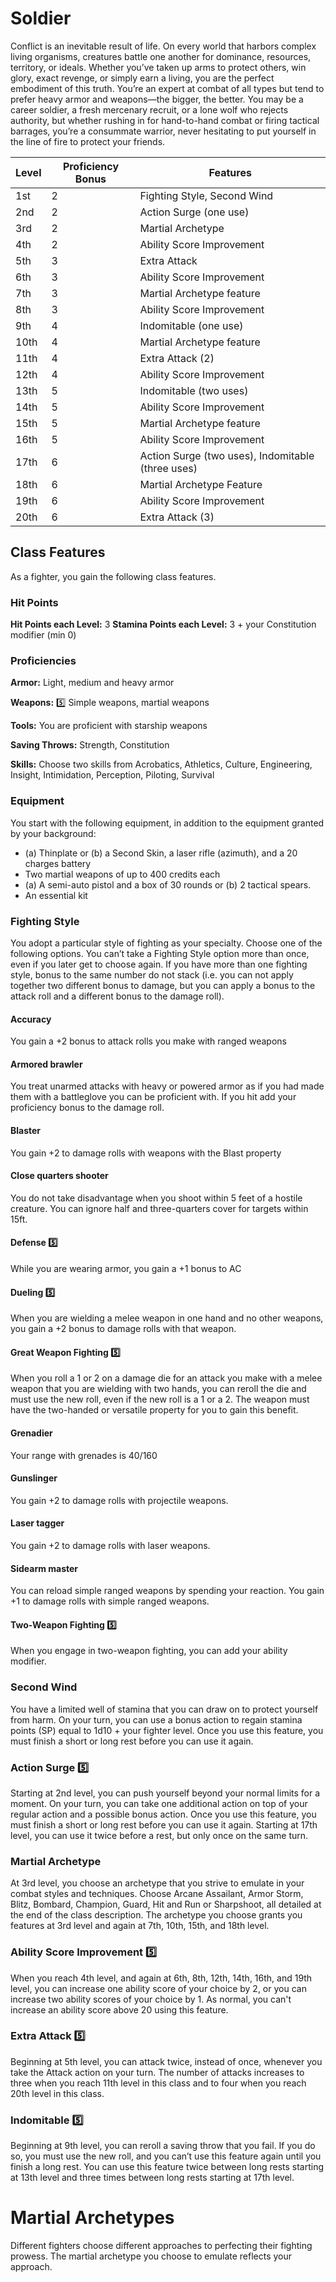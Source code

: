# Soldier

Conflict is an inevitable result of life. On every world that harbors complex living organisms, creatures battle one
another for dominance, resources, territory, or ideals. Whether you’ve taken up arms to protect others, win glory,
exact revenge, or simply earn a living, you are the perfect embodiment of this truth. You’re an expert at combat
of all types but tend to prefer heavy armor and weapons—the bigger, the better. You may be a career soldier, a fresh
mercenary recruit, or a lone wolf who rejects authority, but whether rushing in for hand-to-hand combat or firing
tactical barrages, you’re a consummate warrior, never hesitating to put yourself in the line of fire to protect
your friends.

|Level|Proficiency Bonus|Features|
|-----|-----------------|--------|
|1st|2|Fighting Style, Second Wind|
|2nd|2|Action Surge (one use)|
|3rd|2|Martial Archetype|
|4th|2|Ability Score Improvement|
|5th|3|Extra Attack|
|6th|3|Ability Score Improvement|
|7th|3|Martial Archetype feature|
|8th|3|Ability Score Improvement|
|9th|4|Indomitable (one use)|
|10th|4|Martial Archetype feature|
|11th|4|Extra Attack (2)|
|12th|4|Ability Score Improvement|
|13th|5|Indomitable (two uses)|
|14th|5|Ability Score Improvement|
|15th|5|Martial Archetype feature|
|16th|5|Ability Score Improvement|
|17th|6|Action Surge (two uses), Indomitable (three uses)|
|18th|6|Martial Archetype Feature|
|19th|6|Ability Score Improvement|
|20th|6|Extra Attack (3)|

## Class Features

As a fighter, you gain the following class features.

### Hit Points

**Hit Points each Level:** 3
**Stamina Points each Level:** 3 + your Constitution modifier (min 0)

### Proficiencies

**Armor:** Light, medium and heavy armor

**Weapons:** :five: Simple weapons, martial weapons

**Tools:** You are proficient with starship weapons

**Saving Throws:** Strength, Constitution

**Skills:** Choose two skills from Acrobatics, Athletics, Culture, Engineering, Insight, Intimidation, Perception, Piloting, Survival

### Equipment

You start with the following equipment, in addition to the equipment granted by your background:

* (a) Thinplate or (b) a Second Skin, a laser rifle (azimuth), and a 20 charges battery
* Two martial weapons of up to 400 credits each
* (a) A semi-auto pistol and a box of 30 rounds or (b) 2 tactical spears.
* An essential kit

### Fighting Style

You adopt a particular style of fighting as your specialty. Choose one of the following options. You can’t take a Fighting Style option more than once, even if you later get to choose again. If you have more than one fighting style, bonus to the same number do not stack (i.e. you can not apply together two different bonus to damage, but you can apply a bonus to the attack roll and a different bonus to the damage roll).

#### Accuracy

You gain a +2 bonus to attack rolls you make with ranged weapons

#### Armored brawler

You treat unarmed attacks with heavy or powered armor as if you had made them with a battleglove you can be 
proficient with. If you hit add your proficiency bonus to the damage roll.

#### Blaster

You gain +2 to damage rolls with weapons with the Blast property

#### Close quarters shooter

You do not take disadvantage when you shoot within 5 feet of a hostile creature. You can ignore half and three-quarters 
cover for targets within 15ft.

#### Defense :five:

While you are wearing armor, you gain a +1 bonus to AC

#### Dueling :five:

When you are wielding a melee weapon in one hand and no other weapons, you gain a +2 bonus to damage rolls with that weapon.

#### Great Weapon Fighting :five:

When you roll a 1 or 2 on a damage die for an attack you make with a melee weapon that you are wielding with two hands, you 
can reroll the die and must use the new roll, even if the new roll is a 1 or a 2. The weapon must have the two-handed or 
versatile property for you to gain this benefit.

#### Grenadier

Your range with grenades is 40/160

#### Gunslinger

You gain +2 to damage rolls with projectile weapons.

#### Laser tagger

You gain +2 to damage rolls with laser weapons.

#### Sidearm master

You can reload simple ranged weapons by spending your reaction. You gain +1 to damage rolls with simple ranged weapons.

#### Two-Weapon Fighting :five:

When you engage in two-weapon fighting, you can add your ability modifier.


### Second Wind

You have a limited well of stamina that you can draw on to protect yourself from harm. On your turn, you can use a bonus action to regain stamina points (SP) equal to 1d10 + your fighter level. Once you use this feature, you must finish a short or long rest before you can use it again.

### Action Surge :five:

Starting at 2nd level, you can push yourself beyond your normal limits for a moment. On your turn, you can take one additional action on top of your regular action and a possible bonus action. Once you use this feature, you must finish a short or long rest before you can use it again. Starting at 17th level, you can use it twice before a rest, but only once on the same turn.

### Martial Archetype

At 3rd level, you choose an archetype that you strive to emulate in your combat styles and techniques. Choose Arcane Assailant, Armor Storm, Blitz, Bombard, Champion, Guard, Hit and Run or Sharpshoot, all detailed at the end of the class description. The archetype you choose grants you features at 3rd level and again at 7th, 10th, 15th, and 18th level.

### Ability Score Improvement :five:

When you reach 4th level, and again at 6th, 8th, 12th, 14th, 16th, and 19th level, you can increase one ability score of your choice by 2, or you can increase two ability scores of your choice by 1. As normal, you can't increase an ability score above 20 using this feature.

### Extra Attack :five:

Beginning at 5th level, you can attack twice, instead of once, whenever you take the Attack action on your turn. The number of attacks increases to three when you reach 11th level in this class and to four when you reach 20th level in this class.

### Indomitable :five:

Beginning at 9th level, you can reroll a saving throw that you fail. If you do so, you must use the new roll, and you can’t use this feature again until you finish a long rest. You can use this feature twice between long rests starting at 13th level and three times between long rests starting at 17th level.

# Martial Archetypes

Different fighters choose different approaches to perfecting their fighting prowess. The martial archetype you choose to emulate reflects your approach.

